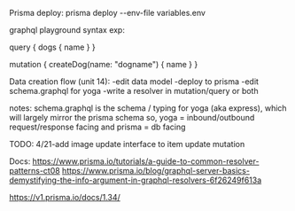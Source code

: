 Prisma deploy: prisma deploy --env-file variables.env

graphql playground syntax exp:

query {
  dogs {
    name
  }
}

mutation {
  createDog(name: "dogname") {
    name
  }
}

Data creation flow (unit 14):
-edit data model
-deploy to prisma
-edit schema.graphql for yoga
-write a resolver in mutation/query or both

notes:
schema.graphql is the schema / typing for yoga (aka express), which will largely mirror the prisma schema
  so, yoga = inbound/outbound request/response facing and prisma = db facing

TODO:
4/21-add image update interface to item update mutation

Docs:
https://www.prisma.io/tutorials/a-guide-to-common-resolver-patterns-ct08
https://www.prisma.io/blog/graphql-server-basics-demystifying-the-info-argument-in-graphql-resolvers-6f26249f613a


https://v1.prisma.io/docs/1.34/